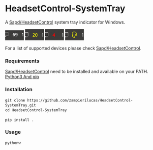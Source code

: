 HeadsetControl-SystemTray
=====
A [Sapd/HeadsetControl](https://github.com/Sapd/HeadsetControl) system tray indicator for Windows.

![On Battery white](images/headset-battery-white-indicator.png)
![On Battery yellow](images/headset-battery-yellow-indicator.png)
![On Battery red](images/headset-battery-red-indicator.png)
![Charging](images/headset-charge-indicator.png)

For a list of supported devices please check [Sapd/HeadsetControl](https://github.com/Sapd/HeadsetControl).  

### Requirements
[Sapd/HeadsetControl](https://github.com/Sapd/HeadsetControl) need to be installed and available on your PATH.
[Python3 And pip](https://www.python.org/downloads/)

### Installation
```
git clone https://github.com/zampierilucas/HeadsetControl-SystemTray.git
cd HeadsetControl-SystemTray

pip install .
```

### Usage
```
pythonw 
```
